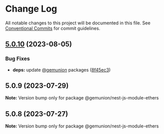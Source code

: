 # Change Log

All notable changes to this project will be documented in this file.
See [Conventional Commits](https://conventionalcommits.org) for commit guidelines.

## [5.0.10](https://github.com/gemunion/ethers-packages/compare/@gemunion/nest-js-module-ethers@5.0.9...@gemunion/nest-js-module-ethers@5.0.10) (2023-08-05)


### Bug Fixes

* **deps:** update [@gemunion](https://github.com/gemunion) packages ([8f45ec3](https://github.com/gemunion/ethers-packages/commit/8f45ec35ef82653b3258b24544b035aca7a221bf))





## 5.0.9 (2023-07-29)

**Note:** Version bump only for package @gemunion/nest-js-module-ethers





## 5.0.8 (2023-07-27)

**Note:** Version bump only for package @gemunion/nest-js-module-ethers
